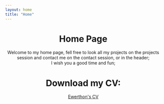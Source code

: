 ```yaml
---
layout: home
title: "Home"
---
```



<div style="text-align:center">
  <h1>Home Page</h1>
  <p>Welcome to my home page, fell free to look all my projects on the projects session and contact me on the contact session, or in the header;<br>I wish you a good time and fun;
  </p>
</div>


<div style= "text-align:center">
  <h1>Download my CV: </h1>
  <p><a href="assets/files/Ewerthon_CV.pdf">Ewerthon's CV</a></p>
</div>

